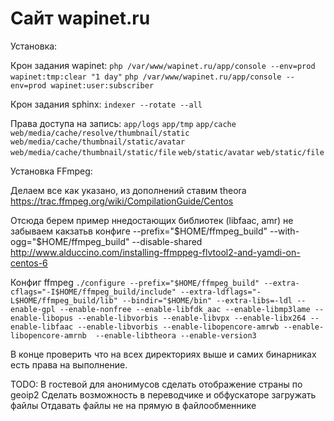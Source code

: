 Сайт wapinet.ru
========================

Установка:

Крон задания wapinet:
`php /var/www/wapinet.ru/app/console --env=prod wapinet:tmp:clear "1 day"`
`php /var/www/wapinet.ru/app/console --env=prod wapinet:user:subscriber`

Крон задания sphinx:
`indexer --rotate --all`


Права доступа на запись:
`app/logs`
`app/tmp`
`app/cache`
`web/media/cache/resolve/thumbnail/static`
`web/media/cache/thumbnail/static/avatar`
`web/media/cache/thumbnail/static/file`
`web/static/avatar`
`web/static/file`


Установка FFmpeg:

Делаем все как указано, из дополнений ставим theora
https://trac.ffmpeg.org/wiki/CompilationGuide/Centos

Отсюда берем пример ннедостающих библиотек (libfaac, amr) не забываем какзатьв  конфиге --prefix="$HOME/ffmpeg_build" --with-ogg="$HOME/ffmpeg_build" --disable-shared
http://www.alduccino.com/installing-ffmppeg-flvtool2-and-yamdi-on-centos-6


Конфиг ffmpeg
`./configure --prefix="$HOME/ffmpeg_build" --extra-cflags="-I$HOME/ffmpeg_build/include" --extra-ldflags="-L$HOME/ffmpeg_build/lib" --bindir="$HOME/bin" --extra-libs=-ldl --enable-gpl --enable-nonfree --enable-libfdk_aac --enable-libmp3lame --enable-libopus --enable-libvorbis --enable-libvpx --enable-libx264 --enable-libfaac --enable-libvorbis --enable-libopencore-amrwb --enable-libopencore-amrnb  --enable-libtheora --enable-version3`


В конце проверить что на всех директориях выше и самих бинарниках есть права на выполнение.



TODO:
В гостевой для анонимусов сделать отображение страны по geoip2
Сделать возможность в переводчике и обфускаторе загружать файлы
Отдавать файлы не на прямую в файлообменнике
